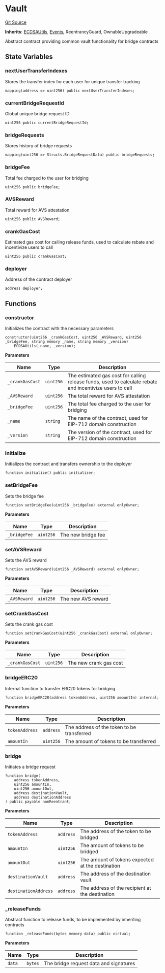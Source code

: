 # Vault
[Git Source](https://github.com/idatsy/eigen-bridge/blob/eebec4f167dbfa8749ada8d03753364230dd7d49/src/Vault.sol)

**Inherits:**
[ECDSAUtils](/src/ECDSAUtils.sol/contract.ECDSAUtils.md), [Events](/src/Events.sol/contract.Events.md), ReentrancyGuard, OwnableUpgradeable

Abstract contract providing common vault functionality for bridge contracts


## State Variables
### nextUserTransferIndexes
Stores the transfer index for each user for unique transfer tracking


```solidity
mapping(address => uint256) public nextUserTransferIndexes;
```


### currentBridgeRequestId
Global unique bridge request ID


```solidity
uint256 public currentBridgeRequestId;
```


### bridgeRequests
Stores history of bridge requests


```solidity
mapping(uint256 => Structs.BridgeRequestData) public bridgeRequests;
```


### bridgeFee
Total fee charged to the user for bridging


```solidity
uint256 public bridgeFee;
```


### AVSReward
Total reward for AVS attestation


```solidity
uint256 public AVSReward;
```


### crankGasCost
Estimated gas cost for calling release funds, used to calculate rebate and incentivize users to call


```solidity
uint256 public crankGasCost;
```


### deployer
Address of the contract deployer


```solidity
address deployer;
```


## Functions
### constructor

Initializes the contract with the necessary parameters


```solidity
constructor(uint256 _crankGasCost, uint256 _AVSReward, uint256 _bridgeFee, string memory _name, string memory _version)
    ECDSAUtils(_name, _version);
```
**Parameters**

|Name|Type|Description|
|----|----|-----------|
|`_crankGasCost`|`uint256`|The estimated gas cost for calling release funds, used to calculate rebate and incentivize users to call|
|`_AVSReward`|`uint256`|The total reward for AVS attestation|
|`_bridgeFee`|`uint256`|The total fee charged to the user for bridging|
|`_name`|`string`|The name of the contract, used for EIP-712 domain construction|
|`_version`|`string`|The version of the contract, used for EIP-712 domain construction|


### initialize

Initializes the contract and transfers ownership to the deployer


```solidity
function initialize() public initializer;
```

### setBridgeFee

Sets the bridge fee


```solidity
function setBridgeFee(uint256 _bridgeFee) external onlyOwner;
```
**Parameters**

|Name|Type|Description|
|----|----|-----------|
|`_bridgeFee`|`uint256`|The new bridge fee|


### setAVSReward

Sets the AVS reward


```solidity
function setAVSReward(uint256 _AVSReward) external onlyOwner;
```
**Parameters**

|Name|Type|Description|
|----|----|-----------|
|`_AVSReward`|`uint256`|The new AVS reward|


### setCrankGasCost

Sets the crank gas cost


```solidity
function setCrankGasCost(uint256 _crankGasCost) external onlyOwner;
```
**Parameters**

|Name|Type|Description|
|----|----|-----------|
|`_crankGasCost`|`uint256`|The new crank gas cost|


### bridgeERC20

Internal function to transfer ERC20 tokens for bridging


```solidity
function bridgeERC20(address tokenAddress, uint256 amountIn) internal;
```
**Parameters**

|Name|Type|Description|
|----|----|-----------|
|`tokenAddress`|`address`|The address of the token to be transferred|
|`amountIn`|`uint256`|The amount of tokens to be transferred|


### bridge

Initiates a bridge request


```solidity
function bridge(
    address tokenAddress,
    uint256 amountIn,
    uint256 amountOut,
    address destinationVault,
    address destinationAddress
) public payable nonReentrant;
```
**Parameters**

|Name|Type|Description|
|----|----|-----------|
|`tokenAddress`|`address`|The address of the token to be bridged|
|`amountIn`|`uint256`|The amount of tokens to be bridged|
|`amountOut`|`uint256`|The amount of tokens expected at the destination|
|`destinationVault`|`address`|The address of the destination vault|
|`destinationAddress`|`address`|The address of the recipient at the destination|


### _releaseFunds

Abstract function to release funds, to be implemented by inheriting contracts


```solidity
function _releaseFunds(bytes memory data) public virtual;
```
**Parameters**

|Name|Type|Description|
|----|----|-----------|
|`data`|`bytes`|The bridge request data and signatures|


